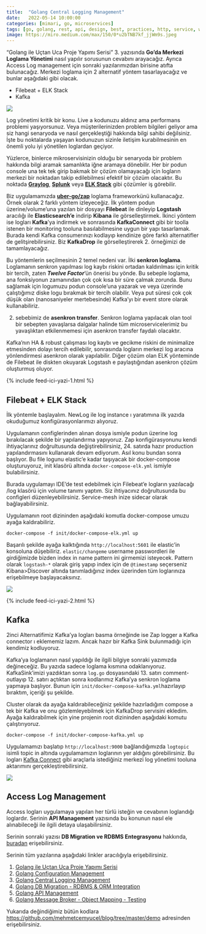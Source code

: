 ```yaml
---
title:  "Golang Central Logging Management"
date:   2022-05-14 10:00:00
categories: [mimari, go, microservices]
tags: [go, golang, rest, api, design, best, practices, http, service, web service, design, tasarım, java, spring boot, mikroservis, microservice, kubernetes,  türkçe, yazılım, blog, blogger, nedir, örnek, nasıl yapılır, mehmet cem yücel]
image: https://miro.medium.com/max/150/0*u2bTNB7kf_jjWm9s.jpeg
---
```


“Golang ile Uçtan Uca Proje Yapımı Serisi” 3. yazısında  **Go’da Merkezi Loglama Yönetimi**  nasıl yapılır sorusunun cevabını arayacağız. Ayrıca Access Log management için sonraki yazılarımızdan birisine atıfta bulunacağız. Merkezi loglama için 2 alternatif yöntem tasarlayacağız ve bunlar aşağıdaki gibi olacak.

-   Filebeat + ELK Stack
-   Kafka

![](https://miro.medium.com/max/1400/0*u2bTNB7kf_jjWm9s.jpeg)


Log yönetimi kritik bir konu. Live a kodunuzu aldınız ama performans problemi yaşıyorsunuz. Veya müşterilerinizden problem bilgileri geliyor ama siz hangi senaryoda ve nasıl gerçekleştiği hakkında bilgi sahibi değilsiniz. İşte bu noktalarda yaşayan kodunuzun sizinle iletişim kurabilmesinin en önemli yolu iyi yönetilen loglardan geçiyor.

Yüzlerce, binlerce mikroservisinizin olduğu bir senaryoda bir problem hakkında bilgi aramak samanlıkta iğne aramaya dönebilir. Her bir podun console una tek tek girip bakmak bir çözüm olamayacağı için logların merkezi bir noktadan takip edilebilmesi efektif bir çözüm olacaktır. Bu noktada  [**Graylog**](https://www.graylog.org/),  [**Splunk**](https://www.splunk.com/)  veya  [**ELK Stack**](https://www.elastic.co/elastic-stack/)  gibi çözümler iş görebilir.

Biz uygulamamızda  [**uber-go/zap**](https://github.com/uber-go/zap)  loglama frameworkünü kullanacağız. Örnek olarak 2 farklı yöntem izleyeceğiz. İlk yöntem podun üzerine/volume’una yazılan bir dosyayı  **Filebeat** ile dinleyip  **Logstash** aracılığı ile  **Elasticsearch’e** indirip  **Kibana** ile görselleştirmek. İkinci yöntem ise logları  **Kafka**’ya indirmek ve sonrasında  **KafkaConnect** gibi bir toolla istenen bir monitoring tooluna basılabilmesine uygun bir yapı tasarlamak. Burada kendi Kafka consumerınızı kodlayıp kendinize göre farklı alternatifler de gelitşirebilirsiniz. Biz  **KafkaDrop** ile görselleştirerek 2. örneğimizi de tamamlayacağız.

Bu yöntemlerin seçilmesinin 2 temel nedeni var. İlki  **senkron loglama**. Loglamanın senkron yapılması log kaybı riskini ortadan kaldırılması için kritik bir tercih, zaten  **_Twelve Factor_**’ün önerisi bu yönde. Bu sebeple loglama, ana fonksiyonun zamanından çok çok kısa bir süre çalmak zorunda. Bunu sağlamak için logumuzu podun console’una yazarak ve veya üzerinde çalıştığımız diske logu bırakmak bir tercih olabilir. Veya put süresi çok çok düşük olan (nanosaniyeler mertebesinde) Kafka’yı bir event store olarak kullanabiliriz.

2. sebebimiz de  **asenkron transfer**. Senkron loglama yapılacak olan tool bir sebepten yavaşlarsa dalgalar halinde tüm microservicelerimiz bu yavaşlıktan etkilenmemesi için asenkron transfer faydalı olacaktır.

Kafka’nın HA & robust çalışması log kaybı ve gecikme riskini de minimalize etmesinden dolayı tercih edilebilir, sonrasında logların merkezi log aracına yönlendirmesi asenkron olarak yapılabilir. Diğer çözüm olan ELK yönteminde de Filebeat ile diskten okuyarak Logstash e paylaştığından asenkron çözüm oluşturmuş oluyor.

{% include feed-ici-yazi-1.html %}


## Filebeat + ELK Stack

İlk yöntemle başlayalım. NewLog ile log instance ı yaratımına ilk yazıda okuduğumuz konfigürasyonlarımızı alıyoruz.

<script src="https://gist.github.com/mehmetcemyucel/7c23dc7c9f8ad11d2a6529268690467a.js"></script>

Uygulamanın configlerinden alınan dosya ismiyle podun üzerine log bırakılacak şekilde bir yapılandırma yapıyoruz. Zap konfigürasyonunu kendi ihtiyaçlarınız doğrultusunda değiştirebilirsiniz, 24. satırda hazır production yapılandırmasını kullanarak devam ediyorum. Asıl konu bundan sonra başlıyor. Bu file logunu elastic’e kadar taşıyacak bir docker-compose oluşturuyoruz, init klasörü altında  `docker-compose-elk.yml`  ismiyle bulabilirsiniz.

<script src="https://gist.github.com/mehmetcemyucel/9ab8a10f5b2069dfde73411380480730.js"></script>

Burada uygulamayı IDE’de test edebilmek için Filebeat’e logların yazılacağı /log klasörü için volume tanımı yaptım. Siz ihtiyacınız doğrultusunda bu configleri düzenleyebilirsiniz. Service-mesh inize sidecar olarak bağlayabilirsiniz.

Uygulamanın root dizininden aşağıdaki komutla docker-compose umuzu ayağa kaldırabiliriz.

    docker-compose -f init/docker-compose-elk.yml up

Başarılı şekilde ayağa kalktığında  `http://localhost:5601`  ile elastic’in konsoluna düşebiliriz.  `elastic/changeme`  username passwordleri ile girdiğimizde bizden index in name pattern ini girmemizi isteyecek. Pattern olarak  `logstash-*`  olarak giriş yapıp index için de  `@timestamp`  seçerseniz Kibana>Discover altında tanımladığınız index üzerinden tüm loglarınıza erişebilmeye başlayacaksınız.

![](https://miro.medium.com/max/1400/1*xmicWSxzwtmxkJ_fioQCtQ.png)

{% include feed-ici-yazi-2.html %}

## Kafka

2inci Alternatifimiz Kafka’ya logları basma örneğinde ise Zap logger a Kafka connector ı eklememiz lazım. Ancak hazır bir Kafka Sink bulunmadığı için kendimiz kodluyoruz.

<script 
src="https://gist.github.com/mehmetcemyucel/5419c986c3a5278adf043a8f2e98fb1c.js"></script>

Kafka’ya loglamanın nasıl yapıldığı ile ilgili bilgiye sonraki yazımızda değineceğiz. Bu yazıda sadece loglama kısmına odaklanıyoruz. KafkaSink’imizi yazdıktan sonra  `log.go`  dosyasındaki 13. satırı comment-outlayıp 12. satırı açtıktan sonra kodlarımız Kafka’ya senkron loglama yapmaya başlıyor. Bunun için  `init/docker-compose-kafka.yml`hazırlayıp bıraktım, içeriği şu şekilde.

<script src="https://gist.github.com/mehmetcemyucel/b1bd73d19adbe224b0e709aa2b4864c8.js"></script>

Cluster olarak da ayağa kaldırabileceğiniz şekilde hazırladığım compose a tek bir Kafka ve onu gözlemleyebilmek için KafkaDrop servisini ekledim. Ayağa kaldırabilmek için yine projenin root dizininden aşağıdaki komutu çalıştırıyoruz.

    docker-compose -f init/docker-compose-kafka.yml up

Uygulamamızı başlatıp  `http://localhost:9000`  bağlandığımızda  `logtopic`  isimli topic in altında uygulamamızın loglarının yer aldığını görebilirsiniz. Bu logları  [Kafka Connect](https://docs.confluent.io/platform/current/connect/index.html)  gibi araçlarla istediğiniz merkezi log yönetimi tooluna aktarımını gerçekleştirebilirsiniz.

![](https://miro.medium.com/max/1400/1*LxMPpAoPPuUOrYfbBClOEw.png)

## Access Log Management

Access logları uygulamaya yapılan her türlü isteğin ve cevabının loglandığı loglardır. Serinin  **API Management**  yazısında bu konunun nasıl ele alınabileceği ile ilgili detaya ulaşabilirsiniz.

Serinin sonraki yazısı  **DB Migration ve RDBMS Entegrasyonu**  hakkında,  [buradan](https://medium.com/@mehmetcemyucel/golang-db-migration-rdbms-orm-integration-62dd1fbfea7e?source=friends_link&sk=c3184660d6e2cb8c83036f743d034190)  erişebilirsiniz.

Serinin tüm yazılarına aşağıdaki linkler aracılığıyla erişebilirsiniz.

1. [Golang ile Uçtan Uca Proje Yapımı Serisi](https://mehmetcemyucel.com/go-ile-uctan-uca-proje-yapimi-serisi)
2. [Golang Configuration Management](https://mehmetcemyucel.com/golang-configuration-management)
3. [Golang Central Logging Management](https://mehmetcemyucel.com/golang-central-logging-management)
4. [Golang DB Migration - RDBMS & ORM Integration](https://mehmetcemyucel.com/golang-db-migration-rdbms-orm-integration)
5. [Golang API Management](https://mehmetcemyucel.com/golang-api-management)
6. [Golang Message Broker - Object Mapping - Testing](https://mehmetcemyucel.com/golang-message-broker-object-mapper-testing)

Yukarıda değindiğimiz bütün kodlara https://github.com/mehmetcemyucel/blog/tree/master/demo adresinden erişebilirsiniz.
